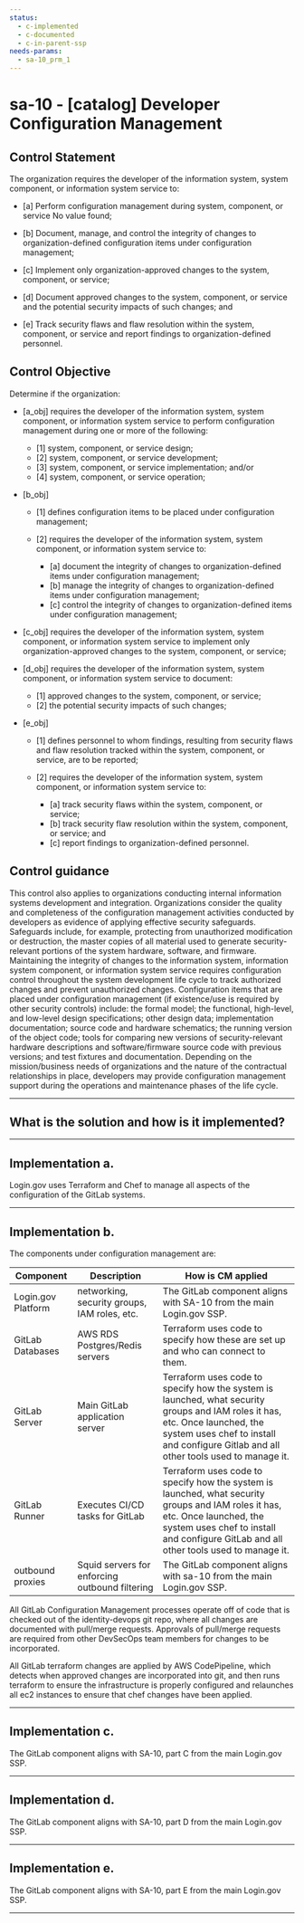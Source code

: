 ```yaml
---
status:
  - c-implemented
  - c-documented
  - c-in-parent-ssp
needs-params:
  - sa-10_prm_1
---
```


# sa-10 - \[catalog\] Developer Configuration Management

## Control Statement

The organization requires the developer of the information system, system component, or information system service to:

- \[a\] Perform configuration management during system, component, or service No value found;

- \[b\] Document, manage, and control the integrity of changes to organization-defined configuration items under configuration management;

- \[c\] Implement only organization-approved changes to the system, component, or service;

- \[d\] Document approved changes to the system, component, or service and the potential security impacts of such changes; and

- \[e\] Track security flaws and flaw resolution within the system, component, or service and report findings to organization-defined personnel.

## Control Objective

Determine if the organization:

- \[a_obj\] requires the developer of the information system, system component, or information system service to perform configuration management during one or more of the following:

  - \[1\] system, component, or service design;
  - \[2\] system, component, or service development;
  - \[3\] system, component, or service implementation; and/or
  - \[4\] system, component, or service operation;

- \[b_obj\]

  - \[1\] defines configuration items to be placed under configuration management;
  - \[2\] requires the developer of the information system, system component, or information system service to:

    - \[a\] document the integrity of changes to organization-defined items under configuration management;
    - \[b\] manage the integrity of changes to organization-defined items under configuration management;
    - \[c\] control the integrity of changes to organization-defined items under configuration management;

- \[c_obj\] requires the developer of the information system, system component, or information system service to implement only organization-approved changes to the system, component, or service;

- \[d_obj\] requires the developer of the information system, system component, or information system service to document:

  - \[1\] approved changes to the system, component, or service;
  - \[2\] the potential security impacts of such changes;

- \[e_obj\]

  - \[1\] defines personnel to whom findings, resulting from security flaws and flaw resolution tracked within the system, component, or service, are to be reported;
  - \[2\] requires the developer of the information system, system component, or information system service to:

    - \[a\] track security flaws within the system, component, or service;
    - \[b\] track security flaw resolution within the system, component, or service; and
    - \[c\] report findings to organization-defined personnel.

## Control guidance

This control also applies to organizations conducting internal information systems development and integration. Organizations consider the quality and completeness of the configuration management activities conducted by developers as evidence of applying effective security safeguards. Safeguards include, for example, protecting from unauthorized modification or destruction, the master copies of all material used to generate security-relevant portions of the system hardware, software, and firmware. Maintaining the integrity of changes to the information system, information system component, or information system service requires configuration control throughout the system development life cycle to track authorized changes and prevent unauthorized changes. Configuration items that are placed under configuration management (if existence/use is required by other security controls) include: the formal model; the functional, high-level, and low-level design specifications; other design data; implementation documentation; source code and hardware schematics; the running version of the object code; tools for comparing new versions of security-relevant hardware descriptions and software/firmware source code with previous versions; and test fixtures and documentation. Depending on the mission/business needs of organizations and the nature of the contractual relationships in place, developers may provide configuration management support during the operations and maintenance phases of the life cycle.

______________________________________________________________________

## What is the solution and how is it implemented?

<!-- Please leave this section blank and enter implementation details in the parts below. -->

______________________________________________________________________

## Implementation a.

Login.gov uses Terraform and Chef to manage all aspects of the
configuration of the GitLab systems.

______________________________________________________________________

## Implementation b.

The components under configuration management are:

| Component          | Description                                 | How is CM applied |
| -----------        | -----------                                 | -----------       |
| Login.gov Platform | networking, security groups, IAM roles, etc. | The GitLab component aligns with SA-10 from the main Login.gov SSP. |
| GitLab Databases   | AWS RDS Postgres/Redis servers              | Terraform uses code to specify how these are set up and who can connect to them. |
| GitLab Server      | Main GitLab application server              | Terraform uses code to specify how the system is launched, what security groups and IAM roles it has, etc.  Once launched, the system uses chef to install and configure Gitlab and all other tools used to manage it. |
| GitLab Runner      | Executes CI/CD tasks for GitLab             | Terraform uses code to specify how the system is launched, what security groups and IAM roles it has, etc.  Once launched, the system uses chef to install and configure GitLab and all other tools used to manage it. |
| outbound proxies   | Squid servers for enforcing outbound filtering | The GitLab component aligns with sa-10 from the main Login.gov SSP. |

All GitLab Configuration Management processes operate off of code that is
checked out of the identity-devops git repo, where all changes are documented
with pull/merge requests.  Approvals of pull/merge requests are required from
other DevSecOps team members for changes to be incorporated.

All GitLab terraform changes are applied by AWS CodePipeline, which detects when
approved changes are incorporated into git, and then runs terraform to
ensure the infrastructure is properly configured and
relaunches all ec2 instances to ensure that chef changes have been
applied.

______________________________________________________________________

## Implementation c.

The GitLab component aligns with SA-10, part C from the main Login.gov SSP.

______________________________________________________________________

## Implementation d.

The GitLab component aligns with SA-10, part D from the main Login.gov SSP.

______________________________________________________________________

## Implementation e.

The GitLab component aligns with SA-10, part E from the main Login.gov SSP.

______________________________________________________________________

